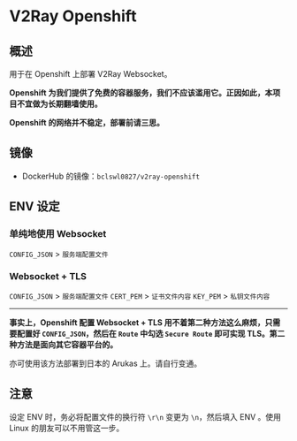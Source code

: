 # V2Ray Openshift

## 概述

用于在 Openshift 上部署 V2Ray Websocket。

**Openshift 为我们提供了免费的容器服务，我们不应该滥用它。正因如此，本项目不宜做为长期翻墙使用。**

**Openshift 的网络并不稳定，部署前请三思。**

## 镜像

 - DockerHub 的镜像：`bclswl0827/v2ray-openshift`
 
 ## ENV 设定
 
 ### 单纯地使用 Websocket
 
`CONFIG_JSON` > `服务端配置文件`
 
 ### Websocket + TLS
 
`CONFIG_JSON` > `服务端配置文件`
`CERT_PEM` > `证书文件内容`
`KEY_PEM`  > `私钥文件内容`

---

**事实上，Openshift 配置 Websocket + TLS 用不着第二种方法这么麻烦，只需要配置好 `CONFIG_JSON`，然后在 `Route` 中勾选 `Secure Route` 即可实现 TLS。第二种方法是面向其它容器平台的。**

亦可使用该方法部署到日本的 Arukas 上。请自行变通。

## 注意

设定 ENV 时，务必将配置文件的换行符 `\r\n` 变更为 `\n`，然后填入 ENV 。使用 Linux 的朋友可以不用管这一步。
